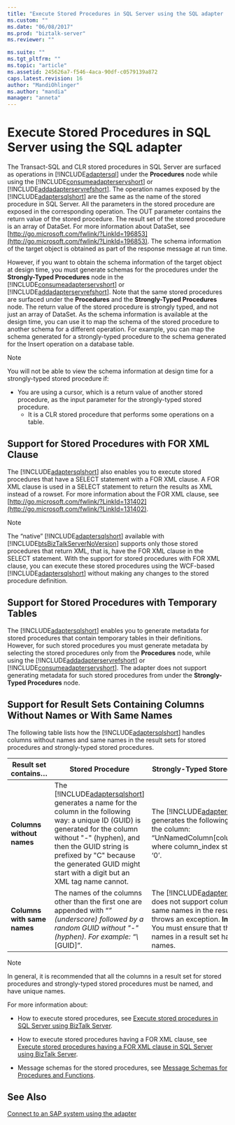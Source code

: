 ```yaml
---
title: "Execute Stored Procedures in SQL Server using the SQL adapter | Microsoft Docs"
ms.custom: ""
ms.date: "06/08/2017"
ms.prod: "biztalk-server"
ms.reviewer: ""

ms.suite: ""
ms.tgt_pltfrm: ""
ms.topic: "article"
ms.assetid: 245626a7-f546-4aca-90df-c0579139a872
caps.latest.revision: 16
author: "MandiOhlinger"
ms.author: "mandia"
manager: "anneta"
---
```

# Execute Stored Procedures in SQL Server using the SQL adapter
The Transact-SQL and CLR stored procedures in SQL Server are surfaced as operations in [!INCLUDE[adaptersql](../../includes/adaptersql-md.md)] under the **Procedures** node while using the [!INCLUDE[consumeadapterservshort](../../includes/consumeadapterservshort-md.md)] or [!INCLUDE[addadapterservrefshort](../../includes/addadapterservrefshort-md.md)]. The operation names exposed by the [!INCLUDE[adaptersqlshort](../../includes/adaptersqlshort-md.md)] are the same as the name of the stored procedure in SQL Server. All the parameters in the stored procedure are exposed in the corresponding operation. The OUT parameter contains the return value of the stored procedure. The result set of the stored procedure is an array of DataSet. For more information about DataSet, see [http://go.microsoft.com/fwlink/?LinkId=196853](http://go.microsoft.com/fwlink/?LinkId=196853). The schema information of the target object is obtained as part of the response message at run time.  

 However, if you want to obtain the schema information of the target object at design time, you must generate schemas for the procedures under the **Strongly-Typed Procedures** node in the [!INCLUDE[consumeadapterservshort](../../includes/consumeadapterservshort-md.md)] or [!INCLUDE[addadapterservrefshort](../../includes/addadapterservrefshort-md.md)]. Note that the same stored procedures are surfaced under the **Procedures** and the **Strongly-Typed Procedures** node. The return value of the stored procedure is strongly typed, and not just an array of DataSet. As the schema information is available at the design time, you can use it to map the schema of the stored procedure to another schema for a different operation. For example, you can map the schema generated for a strongly-typed procedure to the schema generated for the Insert operation on a database table.  

> [!NOTE]
>  You will not be able to view the schema information at design time for a strongly-typed stored procedure if:  
> 
> - You are using a cursor, which is a return value of another stored procedure, as the input parameter for the strongly-typed stored procedure.  
>   -   It is a CLR stored procedure that performs some operations on a table.  

## Support for Stored Procedures with FOR XML Clause  
 The [!INCLUDE[adaptersqlshort](../../includes/adaptersqlshort-md.md)] also enables you to execute stored procedures that have a SELECT statement with a FOR XML clause. A FOR XML clause is used in a SELECT statement to return the results as XML instead of a rowset. For more information about the FOR XML clause, see [http://go.microsoft.com/fwlink/?LinkId=131402](http://go.microsoft.com/fwlink/?LinkId=131402).  

> [!NOTE]
>  The “native” [!INCLUDE[adaptersqlshort](../../includes/adaptersqlshort-md.md)] available with [!INCLUDE[btsBizTalkServerNoVersion](../../includes/btsbiztalkservernoversion-md.md)] supports only those stored procedures that return XML, that is, have the FOR XML clause in the SELECT statement. With the support for stored procedures with FOR XML clause, you can execute these stored procedures using the WCF-based [!INCLUDE[adaptersqlshort](../../includes/adaptersqlshort-md.md)] without making any changes to the stored procedure definition.  

## Support for Stored Procedures with Temporary Tables  
 The [!INCLUDE[adaptersqlshort](../../includes/adaptersqlshort-md.md)] enables you to generate metadata for stored procedures that contain temporary tables in their definitions. However, for such stored procedures you must generate metadata by selecting the stored procedures only from the **Procedures** node, while using the [!INCLUDE[addadapterservrefshort](../../includes/addadapterservrefshort-md.md)] or [!INCLUDE[consumeadapterservshort](../../includes/consumeadapterservshort-md.md)]. The adapter does not support generating metadata for such stored procedures from under the **Strongly-Typed Procedures** node.  

## Support for Result Sets Containing Columns Without Names or With Same Names  
 The following table lists how the [!INCLUDE[adaptersqlshort](../../includes/adaptersqlshort-md.md)] handles columns without names and same names in the result sets for stored procedures and strongly-typed stored procedures.  


|    Result set contains…     |                                                                                                                                                       Stored Procedure                                                                                                                                                       |                                                                                                           Strongly-Typed Stored Procedure                                                                                                            |
|-----------------------------|------------------------------------------------------------------------------------------------------------------------------------------------------------------------------------------------------------------------------------------------------------------------------------------------------------------------------|------------------------------------------------------------------------------------------------------------------------------------------------------------------------------------------------------------------------------------------------------|
|  **Columns without names**  | The [!INCLUDE[adaptersqlshort](../../includes/adaptersqlshort-md.md)] generates a name for the column in the following way: a unique ID (GUID) is generated for the column without "-" (hyphen), and then the GUID string is prefixed by "C" because the generated GUID might start with a digit but an XML tag name cannot. |                                The [!INCLUDE[adaptersqlshort](../../includes/adaptersqlshort-md.md)] generates the following name for the column: “UnNamedColumn[column_index]”,  where column_index starts from ‘0’.                                |
| **Columns with same names** |                                                                                The names of the columns other than the first one are appended with “*” (underscore) followed by a random GUID without "-" (hyphen). For example: “\\*[GUID]”.                                                                                | The [!INCLUDE[adaptersqlshort](../../includes/adaptersqlshort-md.md)] does not support columns with same names in the result sets, and throws an exception. **Important:**  You must ensure that the column names in a result set have unique names. |

> [!NOTE]
>  In general, it is recommended that all the columns in a result set for stored procedures and strongly-typed stored procedures must be named, and have unique names.  

 For more information about:  

-   How to execute stored procedures, see [Execute stored procedures in SQL Server using BizTalk Server](../../adapters-and-accelerators/adapter-sql/execute-stored-procedures-in-sql-server-using-biztalk-server.md).  

-   How to execute stored procedures having a FOR XML clause, see [Execute stored procedures having a FOR XML clause in SQL Server using BizTalk Server](../../adapters-and-accelerators/adapter-sql/execute-stored-procedures-having-a-for-xml-clause-in-sql-server-using-biztalk.md).  

-   Message schemas for the stored procedures, see [Message Schemas for Procedures and Functions](../../adapters-and-accelerators/adapter-sql/message-schemas-for-procedures-and-functions.md).  

## See Also  
 [Connect to an SAP system using the adapter](../../adapters-and-accelerators/adapter-sap/connect-to-an-sap-system-using-the-adapter.md)